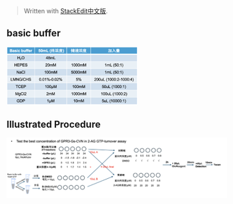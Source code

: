 > Written with [StackEdit中文版](https://stackedit.cn/).


## basic buffer

<img src="/imgs/2025-04-03/yEsFkQAjMxXMvuKr.png" width="300" alt="Supplementary Table 1"/>


## Illustrated Procedure
<img src="/imgs/2025-04-03/ZU073oa6dpX0WlMe.png" 
width="1000" alt="Supplementary Table 1"/>







<!--stackedit_data:
eyJoaXN0b3J5IjpbOTQwODA5OTg1LDkyODIxMTIwMSw0ODE0OT
Y4MDNdfQ==
-->